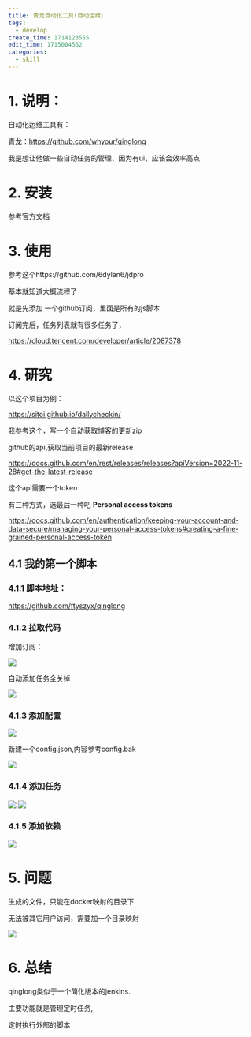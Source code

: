 ```yaml
---
title: 青龙自动化工具(自动运维）
tags:
  - develop
create_time: 1714123555
edit_time: 1715004562
categories:
  - skill
---
```



# 1. 说明：

自动化运维工具有：

青龙：https://github.com/whyour/qinglong 

我是想让他做一些自动任务的管理，因为有ui，应该会效率高点

# 2. 安装

参考官方文档

# 3. 使用

参考这个https://github.com/6dylan6/jdpro

基本就知道大概流程了

就是先添加 一个github订阅，里面是所有的js脚本

订阅完后，任务列表就有很多任务了，

https://cloud.tencent.com/developer/article/2087378

# 4. 研究

以这个项目为例：

https://sitoi.github.io/dailycheckin/

我参考这个，写一个自动获取博客的更新zip

github的api,获取当前项目的最新release

https://docs.github.com/en/rest/releases/releases?apiVersion=2022-11-28#get-the-latest-release

这个api需要一个token

有三种方式，选最后一种吧 **Personal access tokens**

https://docs.github.com/en/authentication/keeping-your-account-and-data-secure/managing-your-personal-access-tokens#creating-a-fine-grained-personal-access-token

## 4.1 我的第一个脚本

### 4.1.1 脚本地址：

https://github.com/ftyszyx/qinglong

### 4.1.2 拉取代码

增加订阅：

<img src="/assets/Lp2Rb5ZNUo2qrAxSu3ocL6cmnrc.png" src-width="493" class="markdown-img m-auto" src-height="348" align="center"/>

自动添加任务全关掉

<img src="/assets/OAL5b8O7uoczr7xLFF3cPHfWnEf.png" src-width="475" class="markdown-img m-auto" src-height="104" align="center"/>

### 4.1.3 添加配置

<img src="/assets/ZKt4bRl0uoE6XRxHDMhcuRCxnGd.png" src-width="1023" class="markdown-img m-auto" src-height="355" align="center"/>

新建一个config.json,内容参考config.bak

<img src="/assets/GnsybkeHqoTIy6x2AUQcGNDOnIe.png" src-width="507" class="markdown-img m-auto" src-height="311" align="center"/>

### 4.1.4 添加任务

<img src="/assets/QdPNbzKCsovRQsxCVP0cNqXSnZf.png" src-width="1001" class="markdown-img m-auto" src-height="235" align="center"/>

<img src="/assets/C46obAfrwoGr76xYfD1cupENnOb.png" src-width="462" class="markdown-img m-auto" src-height="390" align="center"/>

### 4.1.5 添加依赖

<img src="/assets/H48YbieXro4gtnx9uJ7cHafJn2e.png" src-width="905" class="markdown-img m-auto" src-height="320" align="center"/>

# 5. 问题

生成的文件，只能在docker映射的目录下

无法被其它用户访问，需要加一个目录映射

<img src="/assets/ILYqbFjQToCbikx2G5Xc0paxnih.png" src-width="346" class="markdown-img m-auto" src-height="73" align="center"/>

# 6. 总结

qinglong类似于一个简化版本的jenkins.

主要功能就是管理定时任务,

定时执行外部的脚本

